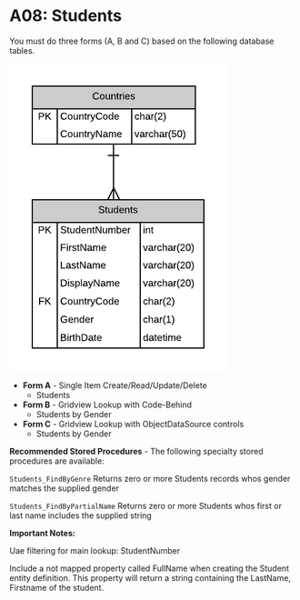 # A08: Students

You must do three forms (A, B and C) based on the following database tables.

![](A08.png)

- **Form A** - Single Item Create/Read/Update/Delete
  - Students
- **Form B** - Gridview Lookup with Code-Behind
  - Students by Gender
- **Form C** - Gridview Lookup with ObjectDataSource controls
  - Students by Gender

**Recommended Stored Procedures** - The following specialty stored procedures are available:

`Students_FindByGenre` Returns zero or more Students records whos gender matches the supplied gender

`Students_FindByPartialName` Returns zero or more Students whos first or last name includes the supplied string

**Important Notes:** 

Uae filtering for main lookup: StudentNumber

Include a not mapped property called FullName when creating the Student entity definition. This property will return a string containing the LastName, Firstname of the student.

